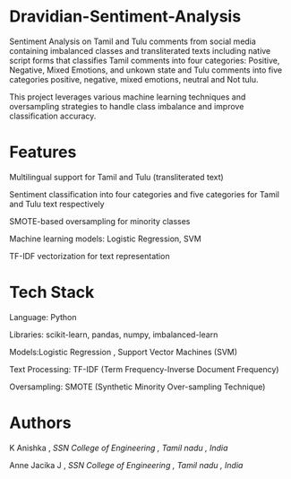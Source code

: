 # Dravidian-Sentiment-Analysis
Sentiment Analysis on Tamil and Tulu comments from social media containing imbalanced classes and transliterated texts including native script forms that classifies Tamil comments into four categories: Positive, Negative, Mixed Emotions, and unkown state and Tulu comments into five categories positive, negative, mixed emotions, neutral and Not tulu.

This project leverages various machine learning techniques and oversampling strategies to handle class imbalance and improve classification accuracy.
# Features
Multilingual support for Tamil and Tulu (transliterated text)

Sentiment classification into four categories and five categories for Tamil and Tulu text respectively

SMOTE-based oversampling for minority classes

Machine learning models: Logistic Regression, SVM

TF-IDF vectorization for text representation

# Tech Stack
Language: Python

Libraries: scikit-learn, pandas, numpy, imbalanced-learn

Models:Logistic Regression , Support Vector Machines (SVM)

Text Processing: TF-IDF (Term Frequency-Inverse Document Frequency)

Oversampling: SMOTE (Synthetic Minority Over-sampling Technique)

# Authors
K Anishka , *SSN College of Engineering , Tamil nadu , India*

Anne Jacika J , *SSN College of Engineering , Tamil nadu , India*
